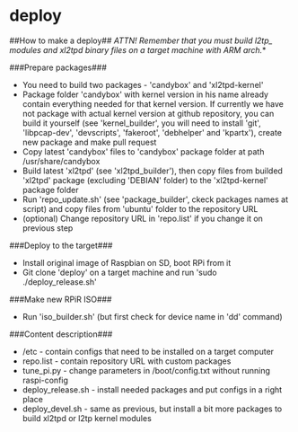 deploy
======

##How to make a deploy##
**ATTN! Remember that you must build l2tp_* modules and xl2tpd binary files on a target machine with ARM arch.**

###Prepare packages###
* You need to build two packages - 'candybox' and 'xl2tpd-kernel'
* Package folder 'candybox' with kernel version in his name already contain everything needed for that kernel version. If currently we have not package with actual kernel version at github repository, you can build it yourself (see 'kernel_builder', you will need to install 'git', 'libpcap-dev', 'devscripts', 'fakeroot', 'debhelper' and 'kpartx'), create new package and make pull request
* Copy latest 'candybox' files to 'candybox' package folder at path /usr/share/candybox
* Build latest 'xl2tpd' (see 'xl2tpd_builder'), then copy files from builded 'xl2tpd' package (excluding 'DEBIAN' folder) to the 'xl2tpd-kernel' package folder
* Run 'repo_update.sh' (see 'package_builder', ckeck packages names at script) and copy files from 'ubuntu' folder to the repository URL
* (optional) Change repository URL in 'repo.list' if you change it on previous step

###Deploy to the target###
* Install original image of Raspbian on SD, boot RPi from it
* Git clone 'deploy' on a target machine and run 'sudo ./deploy_release.sh'

###Make new RPiR ISO###
* Run 'iso_builder.sh' (but first check for device name in 'dd' command)

###Content description###
- /etc - contain configs that need to be installed on a target computer
- repo.list - contain repository URL with custom packages 
- tune_pi.py - change parameters in /boot/config.txt without running raspi-config
- deploy_release.sh - install needed packages and put configs in a right place
- deploy_devel.sh - same as previous, but install a bit more packages to build xl2tpd or l2tp kernel modules

